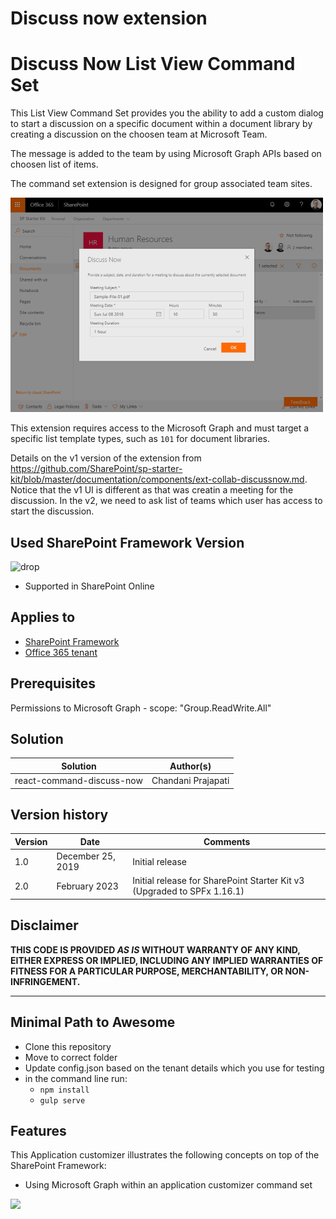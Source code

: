 # Discuss now extension

# Discuss Now List View Command Set

This List View Command Set provides you the ability to add a custom dialog to start a discussion on a specific document within a document library by creating a discussion on the choosen team at Microsoft Team.

The message is added to the team by using Microsoft Graph APIs based on choosen list of items.

The command set extension is designed for group associated team sites.

![Discuss Now](../../assets/images/components/ext-collab-discussnow.png)

This extension requires access to the Microsoft Graph and must target a specific list template types, such as `101` for document libraries.

Details on the v1 version of the extension from https://github.com/SharePoint/sp-starter-kit/blob/master/documentation/components/ext-collab-discussnow.md. Notice that the v1 UI is different as that was creatin a meeting for the discussion. In the v2, we need to ask list of teams which user has access to start the discussion. 

## Used SharePoint Framework Version

![drop](https://img.shields.io/badge/version-1.16.1-green.svg)

* Supported in SharePoint Online

## Applies to

* [SharePoint Framework](https://learn.microsoft.com/en-us/sharepoint/dev/spfx/sharepoint-framework-overview)
* [Office 365 tenant](https://learn.microsoft.com/en-us/sharepoint/dev/spfx/set-up-your-development-environment)

## Prerequisites

Permissions to Microsoft Graph - scope: "Group.ReadWrite.All"

## Solution

Solution|Author(s)
--------|---------
react-command-discuss-now | Chandani Prajapati

## Version history

Version|Date|Comments
-------|----|--------
1.0|December 25, 2019|Initial release
2.0|February 2023|Initial release for SharePoint Starter Kit v3 (Upgraded to SPFx 1.16.1)

## Disclaimer

**THIS CODE IS PROVIDED *AS IS* WITHOUT WARRANTY OF ANY KIND, EITHER EXPRESS OR IMPLIED, INCLUDING ANY IMPLIED WARRANTIES OF FITNESS FOR A PARTICULAR PURPOSE, MERCHANTABILITY, OR NON-INFRINGEMENT.**

---

## Minimal Path to Awesome

* Clone this repository
* Move to correct folder
* Update config.json based on the tenant details which you use for testing
* in the command line run:
  * `npm install`
  * `gulp serve`

## Features

This Application customizer illustrates the following concepts on top of the SharePoint Framework:

* Using Microsoft Graph within an application customizer command set

<img src="https://telemetry.sharepointpnp.com/sp-starter-kit/source/react-command-discuss-now" />
